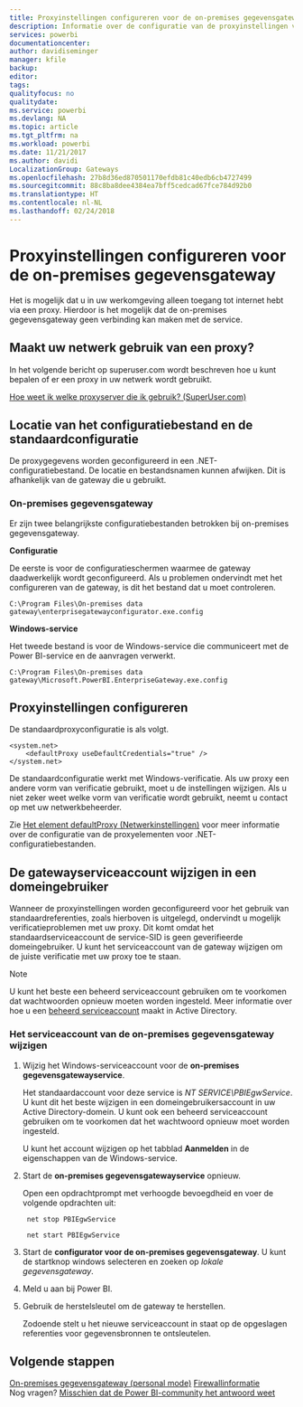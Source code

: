 ```yaml
---
title: Proxyinstellingen configureren voor de on-premises gegevensgateway
description: Informatie over de configuratie van de proxyinstellingen voor de lokale data gateway.
services: powerbi
documentationcenter: 
author: davidiseminger
manager: kfile
backup: 
editor: 
tags: 
qualityfocus: no
qualitydate: 
ms.service: powerbi
ms.devlang: NA
ms.topic: article
ms.tgt_pltfrm: na
ms.workload: powerbi
ms.date: 11/21/2017
ms.author: davidi
LocalizationGroup: Gateways
ms.openlocfilehash: 27b8d36ed870501170efdb81c40edb6cb4727499
ms.sourcegitcommit: 88c8ba8dee4384ea7bff5cedcad67fce784d92b0
ms.translationtype: HT
ms.contentlocale: nl-NL
ms.lasthandoff: 02/24/2018
---
```

# <a name="configuring-proxy-settings-for-the-on-premises-data-gateway"></a>Proxyinstellingen configureren voor de on-premises gegevensgateway
Het is mogelijk dat u in uw werkomgeving alleen toegang tot internet hebt via een proxy. Hierdoor is het mogelijk dat de on-premises gegevensgateway geen verbinding kan maken met de service.

## <a name="does-your-network-use-a-proxy"></a>Maakt uw netwerk gebruik van een proxy?
In het volgende bericht op superuser.com wordt beschreven hoe u kunt bepalen of er een proxy in uw netwerk wordt gebruikt.

[Hoe weet ik welke proxyserver die ik gebruik? (SuperUser.com)](https://superuser.com/questions/346372/how-do-i-know-what-proxy-server-im-using)

## <a name="configuration-file-location-and-default-configuration"></a>Locatie van het configuratiebestand en de standaardconfiguratie
De proxygegevens worden geconfigureerd in een .NET-configuratiebestand. De locatie en bestandsnamen kunnen afwijken. Dit is afhankelijk van de gateway die u gebruikt.

### <a name="on-premises-data-gateway"></a>On-premises gegevensgateway
Er zijn twee belangrijkste configuratiebestanden betrokken bij on-premises gegevensgateway.

**Configuratie**

De eerste is voor de configuratieschermen waarmee de gateway daadwerkelijk wordt geconfigureerd. Als u problemen ondervindt met het configureren van de gateway, is dit het bestand dat u moet controleren.

    C:\Program Files\On-premises data gateway\enterprisegatewayconfigurator.exe.config

**Windows-service**

Het tweede bestand is voor de Windows-service die communiceert met de Power BI-service en de aanvragen verwerkt.

    C:\Program Files\On-premises data gateway\Microsoft.PowerBI.EnterpriseGateway.exe.config

## <a name="configuring-proxy-settings"></a>Proxyinstellingen configureren
De standaardproxyconfiguratie is als volgt.

    <system.net>
        <defaultProxy useDefaultCredentials="true" />
    </system.net>

De standaardconfiguratie werkt met Windows-verificatie. Als uw proxy een andere vorm van verificatie gebruikt, moet u de instellingen wijzigen. Als u niet zeker weet welke vorm van verificatie wordt gebruikt, neemt u contact op met uw netwerkbeheerder.

Zie [Het element defaultProxy (Netwerkinstellingen)](https://msdn.microsoft.com/library/kd3cf2ex.aspx) voor meer informatie over de configuratie van de proxyelementen voor .NET-configuratiebestanden.

## <a name="changing-the-gateway-service-account-to-a-domain-user"></a>De gatewayserviceaccount wijzigen in een domeingebruiker
Wanneer de proxyinstellingen worden geconfigureerd voor het gebruik van standaardreferenties, zoals hierboven is uitgelegd, ondervindt u mogelijk verificatieproblemen met uw proxy. Dit komt omdat het standaardserviceaccount de service-SID is geen geverifieerde domeingebruiker. U kunt het serviceaccount van de gateway wijzigen om de juiste verificatie met uw proxy toe te staan.

> [!NOTE]
> U kunt het beste een beheerd serviceaccount gebruiken om te voorkomen dat wachtwoorden opnieuw moeten worden ingesteld. Meer informatie over hoe u een [beheerd serviceaccount](https://technet.microsoft.com/library/dd548356.aspx) maakt in Active Directory.
> 
> 

### <a name="change-the-on-premises-data-gateway-service-account"></a>Het serviceaccount van de on-premises gegevensgateway wijzigen
1. Wijzig het Windows-serviceaccount voor de **on-premises gegevensgatewayservice**.
   
    Het standaardaccount voor deze service is *NT SERVICE\PBIEgwService*. U kunt dit het beste wijzigen in een domeingebruikersaccount in uw Active Directory-domein. U kunt ook een beheerd serviceaccount gebruiken om te voorkomen dat het wachtwoord opnieuw moet worden ingesteld.
   
    U kunt het account wijzigen op het tabblad **Aanmelden** in de eigenschappen van de Windows-service.
2. Start de **on-premises gegevensgatewayservice** opnieuw.
   
    Open een opdrachtprompt met verhoogde bevoegdheid en voer de volgende opdrachten uit:
   
        net stop PBIEgwService
   
        net start PBIEgwService
3. Start de **configurator voor de on-premises gegevensgateway**. U kunt de startknop windows selecteren en zoeken op *lokale gegevensgateway*.
4. Meld u aan bij Power BI.
5. Gebruik de herstelsleutel om de gateway te herstellen.
   
    Zodoende stelt u het nieuwe serviceaccount in staat op de opgeslagen referenties voor gegevensbronnen te ontsleutelen.

## <a name="next-steps"></a>Volgende stappen
[On-premises gegevensgateway (personal mode)](service-gateway-personal-mode.md)
[Firewallinformatie](service-gateway-onprem-tshoot.md#firewall-or-proxy)  
Nog vragen? [Misschien dat de Power BI-community het antwoord weet](http://community.powerbi.com/)

